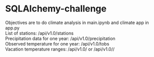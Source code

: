 # SQLAlchemy-challenge  
Objectives are to do climate analysis in main.ipynb and climate app in app.py  
List of stations: /api/v1.0/stations  
Precipitation data for one year: /api/v1.0/precipitation  
Observed temperature for one year: /api/v1.0/tobs  
Vacation temperature ranges: /api/v1.0/<start> or /api/v1.0/<start>/<end>  
